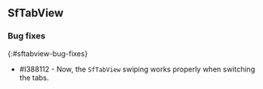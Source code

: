 ## SfTabView

### Bug fixes
{:#sftabview-bug-fixes}

* \#I388112 - Now, the `SfTabView` swiping works properly when switching the tabs.
